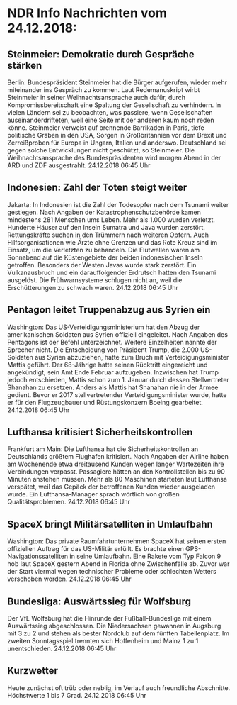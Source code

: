 # NDR Info Nachrichten vom 24.12.2018:


## Steinmeier: Demokratie durch Gespräche stärken
Berlin: Bundespräsident Steinmeier hat die Bürger aufgerufen, wieder mehr miteinander ins Gespräch zu kommen. Laut Redemanuskript wirbt Steinmeier in seiner Weihnachtsansprache auch dafür, durch Kompromissbereitschaft eine Spaltung der Gesellschaft zu verhindern. In vielen Ländern sei zu beobachten, was passiere, wenn Gesellschaften auseinanderdrifteten, weil eine Seite mit der anderen kaum noch reden könne. Steinmeier verweist auf brennende Barrikaden in Paris, tiefe politische Gräben in den USA, Sorgen in Großbritannien vor dem Brexit und Zerreißproben für Europa in Ungarn, Italien und anderswo. Deutschland sei gegen solche Entwicklungen nicht geschützt, so Steinmeier. Die Weihnachtsansprache des Bundespräsidenten wird morgen Abend in der ARD und ZDF ausgestrahlt. 24.12.2018 06:45 Uhr 

## Indonesien: Zahl der Toten steigt weiter
Jakarta: In Indonesien ist die Zahl der Todesopfer nach dem Tsunami weiter gestiegen. Nach Angaben der Katastrophenschutzbehörde kamen mindestens 281 Menschen ums Leben. Mehr als 1.000 wurden verletzt. Hunderte Häuser auf den Inseln Sumatra und Java wurden zerstört. Rettungskräfte suchen in den Trümmern nach weiteren Opfern. Auch Hilfsorganisationen wie Ärzte ohne Grenzen und das Rote Kreuz sind im Einsatz, um die Verletzten zu behandeln. Die Flutwellen waren am Sonnabend auf die Küstengebiete der beiden indonesischen Inseln getroffen. Besonders der Westen Javas wurde stark zerstört. Ein Vulkanausbruch und ein darauffolgender Erdrutsch hatten den Tsunami ausgelöst. Die Frühwarnsysteme schlugen nicht an, weil die Erschütterungen zu schwach waren. 24.12.2018 06:45 Uhr 

## Pentagon leitet Truppenabzug aus Syrien ein
Washington: Das US-Verteidigungsministerium hat den Abzug der amerikanischen Soldaten aus Syrien offiziell eingeleitet. Nach Angaben des Pentagons ist der Befehl unterzeichnet. Weitere Einzelheiten nannte der Sprecher nicht. Die Entscheidung von Präsident Trump, die 2.000 US-Soldaten aus Syrien abzuziehen, hatte zum Bruch mit Verteidigungsminister Mattis geführt. Der 68-Jährige hatte seinen Rücktritt eingereicht und angekündigt, sein Amt Ende Februar aufzugeben. Inzwischen hat Trump jedoch entschieden, Mattis schon zum 1. Januar durch dessen Stellvertreter Shanahan zu ersetzen. Anders als Mattis hat Shanahan nie in der Armee gedient. Bevor er 2017 stellvertretender Verteidigungsminister wurde, hatte er für den Flugzeugbauer und Rüstungskonzern Boeing gearbeitet. 24.12.2018 06:45 Uhr 

## Lufthansa kritisiert Sicherheitskontrollen
Frankfurt am Main: Die Lufthansa hat die Sicherheitskontrollen an Deutschlands größtem Flughafen kritisiert. Nach Angaben der Airline haben am Wochenende etwa dreitausend Kunden wegen langer Wartezeiten ihre Verbindungen verpasst. Passagiere hätten an den Kontrollstellen bis zu 90 Minuten anstehen müssen. Mehr als 80 Maschinen starteten laut Lufthansa verspätet, weil das Gepäck der betroffenen Kunden wieder ausgeladen wurde. Ein Lufthansa-Manager sprach wörtlich von großen Qualitätsproblemen. 24.12.2018 06:45 Uhr 

## SpaceX bringt Militärsatelliten in Umlaufbahn
Washington: Das private Raumfahrtunternehmen SpaceX hat seinen ersten offiziellen Auftrag für das US-Militär erfüllt. Es brachte einen GPS-Navigationssatelliten in seine Umlaufbahn. Eine Rakete vom Typ Falcon 9 hob laut SpaceX gestern Abend in Florida ohne Zwischenfälle ab. Zuvor war der Start viermal wegen technischer Probleme oder schlechten Wetters verschoben worden. 24.12.2018 06:45 Uhr 

## Bundesliga: Auswärtssieg für Wolfsburg
Der VfL Wolfsburg hat die Hinrunde der Fußball-Bundesliga mit einem Auswärtssieg abgeschlossen. Die Niedersachsen gewannen in Augsburg mit 3 zu 2 und stehen als bester Nordclub auf dem fünften Tabellenplatz. Im zweiten Sonntagsspiel trennten sich Hoffenheim und Mainz 1 zu 1 unentschieden. 24.12.2018 06:45 Uhr 

## Kurzwetter
Heute zunächst oft trüb oder neblig, im Verlauf auch freundliche Abschnitte. Höchstwerte 1 bis 7 Grad. 24.12.2018 06:45 Uhr 

